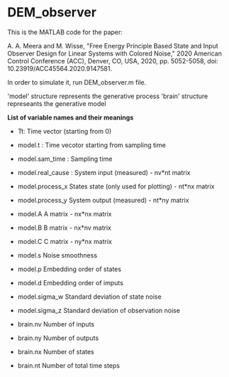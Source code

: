 # DEM_observer

This is the MATLAB code for the paper: 

A. A. Meera and M. Wisse, "Free Energy Principle Based State and Input Observer Design for Linear Systems with Colored Noise," 2020 American Control Conference (ACC), Denver, CO, USA, 2020, pp. 5052-5058, doi: 10.23919/ACC45564.2020.9147581.


In order to simulate it, run DEM_observer.m file.

'model' structure represents the generative process 
'brain' structure represeants the generative model

**List of variable names and their meanings**

 * Tt:                Time vector (starting from 0)
 * model.t :          Time vecotor starting from sampling time
 * model.sam_time :   Sampling time
 * model.real_cause :  System input (measured) - nv*nt matrix
 * model.process_x   States state (only used for plotting) - nt*nx matrix
 * model.process_y   System output (measured)    - nt*ny matrix
 * model.A           A matrix - nx*nx matrix
 * model.B           B matrix - nx*nv matrix
 * model.C           C matrix - ny*nx matrix
 * model.s           Noise smoothness
 * model.p           Embedding order of states
 * model.d           Embedding order of imputs
 * model.sigma_w     Standard deviation of state noise
 * model.sigma_z     Standard deviation of observation noise

 * brain.nv          Number of inputs
 * brain.ny          Number of outputs
 * brain.nx          Number of states
 * brain.nt          Number of total time steps
